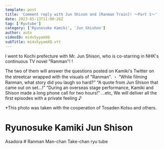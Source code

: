 ```yaml
---
template: post
title: 'Comment reply with Jun Shison and [Ranman Train]! 〜Part 1〜'
date: 2023-05-13T11:00:26Z
tag: ['Ryutube']
category: ['Ryunosuke Kamiki', 'Jun Shishon']
author: auto 
videoID: mi4x5yyamXQ
subTitle: mi4x5yyamXQ.vtt
---
```

I went to Kochi prefecture with Mr. Jun Shison, who is co-starring in NHK's continuous TV novel "Ranman"! !

The two of them will answer the questions posted on Kamiki's Twitter on the streetcar wrapped with the visuals of "Ranman".
・
“While filming Ranman, what story did you laugh so hard?”
“A quote from Jun Shison that came out on set…!”
“During an overseas stage performance, Kamiki and Shison made a long phone call for two hours!”
…etc,
We will deliver all the first episodes with a private feeling ♪

*This photo was taken with the cooperation of Tosaden Kotsu and others.


# Ryunosuke Kamiki Jun Shison
Asadora # Ranman Man-chan Take-chan
ryu tube
